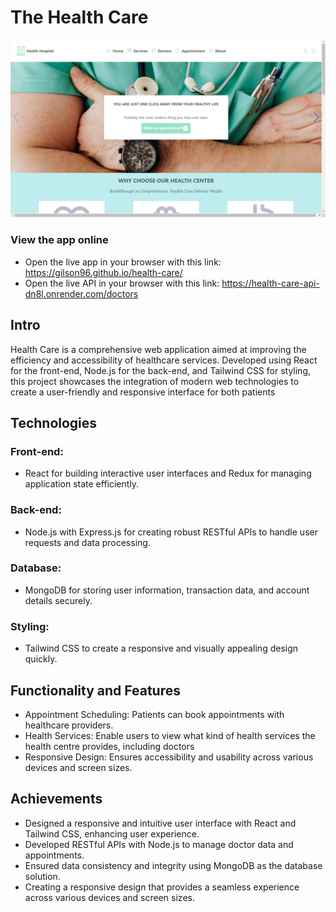 # The Health Care

![app preview](https://github.com/Gilson96/myPortfolio/blob/master/src/assets/projectsPics/health_care_1.png?raw=true)

### View the app online 

- Open the live app in your browser with this link: https://gilson96.github.io/health-care/
- Open the live API in your browser with this link: https://health-care-api-dn8l.onrender.com/doctors

## Intro

Health Care is a comprehensive web application aimed at improving the efficiency and accessibility of healthcare services. Developed using React for the front-end, Node.js for the back-end, and Tailwind CSS for styling, this project showcases the integration of modern web technologies to create a user-friendly and responsive interface for both patients

## Technologies

 ### Front-end: 
   - React for building interactive user interfaces and Redux for managing application state efficiently.
 ### Back-end: 
   - Node.js with Express.js for creating robust RESTful APIs to handle user requests and data processing.
 ### Database: 
   - MongoDB for storing user information, transaction data, and account details securely.
 ### Styling: 
   - Tailwind CSS to create a responsive and visually appealing design quickly.
## Functionality and Features

- Appointment Scheduling: Patients can book appointments with healthcare providers.
- Health Services: Enable users to view what kind of health services the health centre provides, including doctors 
- Responsive Design: Ensures accessibility and usability across various devices and screen sizes.

## Achievements

- Designed a responsive and intuitive user interface with React and Tailwind CSS, enhancing user experience.
- Developed RESTful APIs with Node.js to manage doctor data and appointments.
- Ensured data consistency and integrity using MongoDB as the database solution.
- Creating a responsive design that provides a seamless experience across various devices and screen sizes.

````
